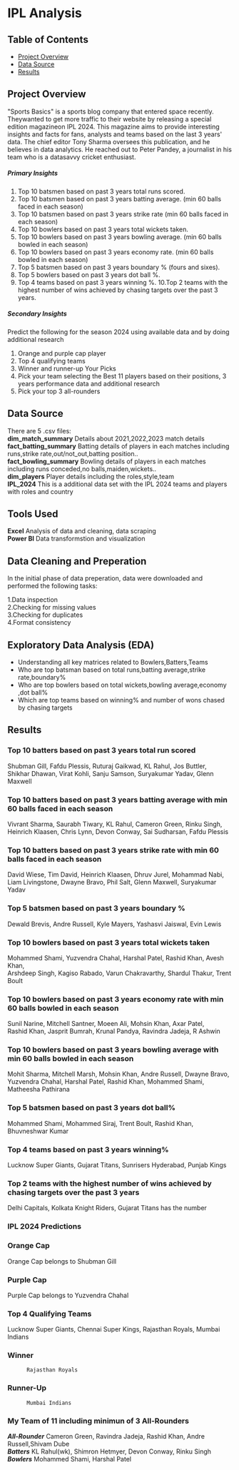 # IPL Analysis  
## Table of Contents 
- [Project Overview](#project-overview)
- [Data Source](#data-source)
- [Results](#results)
## Project Overview  
"Sports Basics" is a sports blog company that entered space recently. Theywanted to get more traffic to their website by releasing a special edition magazineon IPL 2024. This magazine aims to provide interesting insights and facts for
fans, analysts and teams based on the last 3 years' data. The chief editor Tony Sharma oversees this publication, and he believes in data analytics. He reached out to Peter Pandey, a journalist in his team who is a datasavvy cricket enthusiast.  
##### Primary Insights
 1. Top 10 batsmen based on past 3 years total runs scored.
 2. Top 10 batsmen based on past 3 years batting average. (min 60 balls faced in
    each season)
 3. Top 10 batsmen based on past 3 years strike rate (min 60 balls faced in each
    season)
 4. Top 10 bowlers based on past 3 years total wickets taken.
 5. Top 10 bowlers based on past 3 years bowling average. (min 60 balls bowled in
 each season)
 6. Top 10 bowlers based on past 3 years economy rate. (min 60 balls bowled in
 each season)
 7. Top 5 batsmen based on past 3 years boundary % (fours and sixes).
 8. Top 5 bowlers based on past 3 years dot ball %.
 9. Top 4 teams based on past 3 years winning %.
 10.Top 2 teams with the highest number of wins achieved by chasing targets over
 the past 3 years.
##### Secondary Insights
 Predict the following for the season 2024 using available data and by doing additional
 research
 1. Orange and purple cap player
 2. Top 4 qualifying teams
 3. Winner and runner-up
 Your Picks
 4. Pick your team selecting the Best 11 players based on their positions, 3 years
 performance data and additional research
 5. Pick your top 3 all-rounders
## Data Source  
There are 5 .csv files:  
**dim_match_summary** Details about 2021,2022,2023 match details  
**fact_batting_summary** Batting details of players in each matches including runs,strike rate,out/not_out,batting position..  
**fact_bowling_summary** Bowling details of players in each matches including runs conceded,no balls,maiden,wickets..  
**dim_players** Player details including the roles,style,team  
**IPL_2024** This is a additional data set with the IPL 2024 teams and players with roles and country  
## Tools Used  
**Excel** Analysis of data and cleaning, data scraping  
**Power BI** Data transformstion and visualization  
## Data Cleaning and Preperation  
In the initial phase of data preperation, data were downloaded and performed the following tasks:  
  
  1.Data inspection  
  2.Checking for missing values  
  3.Checking for duplicates  
  4.Format consistency  
## Exploratory Data Analysis (EDA)  
- Understanding all key matrices related to Bowlers,Batters,Teams
-  Who are top batsman based on total runs,batting average,strike rate,boundary%
-  Who are top bowlers based on total wickets,bowling average,economy ,dot ball%
-  Which are top teams based on winning% and number of wons chased by chasing targets
## Results   
### Top 10 batters based on past 3 years total run scored  
Shubman Gill, Fafdu Plessis, Ruturaj Gaikwad, KL Rahul, Jos Buttler,  
Shikhar Dhawan, Virat Kohli, Sanju Samson, Suryakumar Yadav, Glenn Maxwell  
### Top 10 batters based on past 3 years batting average with min 60 balls faced in each season  
Vivrant Sharma, Saurabh Tiwary, KL Rahul, Cameron Green, Rinku Singh,  
Heinrich Klaasen, Chris Lynn, Devon Conway, Sai Sudharsan, Fafdu Plessis  
### Top 10 batters based on past 3 years strike rate with min 60 balls faced in each season  
David Wiese, Tim David, Heinrich Klaasen, Dhruv Jurel, Mohammad Nabi,  
Liam Livingstone, Dwayne Bravo, Phil Salt, Glenn Maxwell, Suryakumar Yadav  
### Top 5 batsmen based on past 3 years boundary %  
Dewald Brevis, Andre Russell, Kyle Mayers, Yashasvi Jaiswal, Evin Lewis  

### Top 10 bowlers based on past 3 years total wickets taken  
Mohammed Shami, Yuzvendra Chahal, Harshal Patel, Rashid Khan, Avesh Khan,  
Arshdeep Singh, Kagiso Rabado, Varun Chakravarthy, Shardul Thakur, Trent Boult  
### Top 10 bowlers based on past 3 years economy rate with min 60 balls bowled in each season  
Sunil Narine, Mitchell Santner, Moeen Ali, Mohsin Khan, Axar Patel,  
Rashid Khan, Jasprit Bumrah, Krunal Pandya, Ravindra Jadeja, R Ashwin  
### Top 10 bowlers based on past 3 years bowling average with min 60 balls bowled in each season  
Mohit Sharma, Mitchell Marsh, Mohsin Khan, Andre Russell, Dwayne Bravo,  
Yuzvendra Chahal, Harshal Patel, Rashid Khan, Mohammed Shami, Matheesha Pathirana
### Top 5 batsmen based on past 3 years dot ball%  
Mohammed Shami, Mohammed Siraj, Trent Boult, Rashid Khan, Bhuvneshwar Kumar  

### Top 4 teams based on past 3 years winning%  
Lucknow Super Giants, Gujarat Titans, Sunrisers Hyderabad, Punjab Kings  
### Top 2 teams with the highest number of wins achieved by chasing targets over the past 3 years  
Delhi Capitals, Kolkata Knight Riders, Gujarat Titans has the number

### IPL 2024 Predictions
### Orange Cap
 Orange Cap belongs to Shubman Gill
### Purple Cap
 Purple Cap belongs to Yuzvendra Chahal
### Top 4 Qualifying Teams  
Lucknow Super Giants, Chennai Super Kings, Rajasthan Royals, Mumbai Indians  
### Winner  
          Rajasthan Royals  
### Runner-Up  
          Mumbai Indians  
### My Team of 11 including minimun of 3 All-Rounders  
***All-Rounder*** Cameron Green, Ravindra Jadeja, Rashid Khan, Andre Russell,Shivam Dube  
***Batters*** KL Rahul(wk), Shimron Hetmyer, Devon Conway, Rinku Singh  
***Bowlers*** Mohammed Shami, Harshal Patel




  
